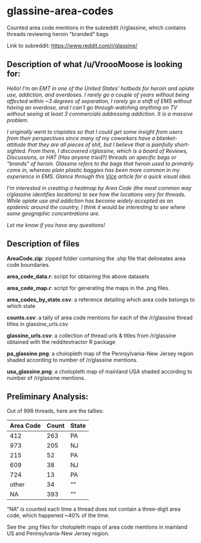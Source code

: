 # glassine-area-codes #
Counted area code mentions in the subreddit /r/glassine, which contains threads reviewing heroin "branded" bags

Link to subreddit: https://www.reddit.com/r/glassine/

## Description of what /u/VroooMoose is looking for: ##

*Hello! I'm an EMT in one of the United States' hotbeds for heroin and opiate use, addiction, and overdoses.
I rarely go a couple of years without being affected within ~3 degrees of separation, I rarely go a shift of EMS without having an overdose, and I can't go through watching anything on TV without seeing at least 3 commercials addressing addiction. It is a massive problem.*

*I originally went to r/opiates so that I could get some insight from users from their perspectives since many of my coworkers have a blanket-attitude that they are all pieces of shit, but I believe that is painfully short-sighted.
From there, I discovered r/glassine, which is a board of Reviews, Discussions, or HAT (Has anyone tried?) threads on specific bags or "brands" of heroin. Glassine refers to the bags that heroin used to primarily come in, whereas plain plastic baggies has been more common in my experience in EMS. Glance through this [Vice](https://www.vice.com/en_us/article/nneyew/heroin-bag-art-dequincey-jynxie-interview) article for a quick visual idea.*

*I'm interested in creating a heatmap by Area Code (the most common way r/glassine identifies locations) to see how the locations vary for threads. While opiate use and addiction has become widely accepted as an epidemic around the country, I think it would be interesting to see where some geographic concentrations are.*

*Let me know if you have any questions!*

## Description of files ##

**AreaCode.zip**: zipped folder containing the .shp file that delineates area code boundaries.

**area_code_data.r**: script for obtaining the above datasets

**area_code_map.r**: script for generating the maps in the .png files.

**area_codes_by_state.csv**: a reference detailing which area code belongs to which state

**counts.csv**: a tally of area code mentions for each of the /r/glassine thread titles in glassine_urls.csv

**glassine_urls.csv**: a collection of thread urls & titles from /r/glassine obtained with the redditextractor R package

**pa_glassine.png**: a cholopleth map of the Pennsylvania-New Jersey region shaded according to number of /r/glassine mentions. 

**usa_glassine.png**: a cholopleth map of mainland USA shaded according to number of /r/glassine mentions.





## Preliminary Analysis: ##

Out of 998 threads, here are the tallies:

Area Code | Count | State
---------|-----|-----
412 | 263 | PA
973 | 205 | NJ
215 | 52 | PA
609 | 38 | NJ
724 | 13 | PA
other | 34 | ""
NA | 393 | ""

"NA" is counted each time a thread does not contain a three-digit area code, which happened ~40% of the time.

See the .png files for cholopleth maps of area code mentions in mainland US and Pennsylvania-New Jersey region.
